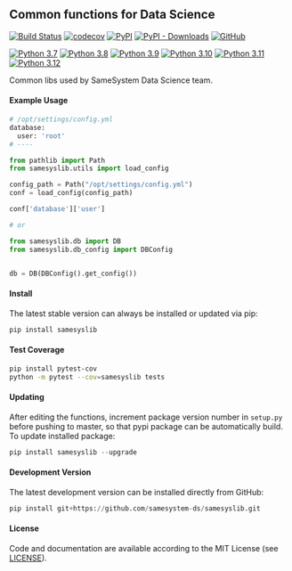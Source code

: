 ## Common functions for Data Science

[![Build Status](https://app.travis-ci.com/samesystem-ds/samesyslib.svg?branch=master)](https://app.travis-ci.com/github/samesystem-ds/samesyslib)
[![codecov](https://codecov.io/gh/samesystem-ds/samesyslib/branch/master/graph/badge.svg?token=W6fJRyzkU2)](https://codecov.io/gh/samesystem-ds/samesyslib)
[![PyPI](https://img.shields.io/pypi/v/samesyslib)](https://pypi.org/project/samesyslib/)
[![PyPI - Downloads](https://img.shields.io/pypi/dm/samesyslib)](https://pypi.org/project/samesyslib/)
[![GitHub](https://img.shields.io/github/license/samesystem-ds/samesyslib)](https://github.com/samesystem-ds/samesyslib/blob/master/LICENSE)

[![Python 3.7](https://img.shields.io/badge/python-3.7-blue.svg)](https://www.python.org/downloads/release/python-370/)
[![Python 3.8](https://img.shields.io/badge/python-3.8-blue.svg)](https://www.python.org/downloads/release/python-380/)
[![Python 3.9](https://img.shields.io/badge/python-3.9-blue.svg)](https://www.python.org/downloads/release/python-390/)
[![Python 3.10](https://img.shields.io/badge/python-3.10-blue.svg)](https://www.python.org/downloads/release/python-3100/)
[![Python 3.11](https://img.shields.io/badge/python-3.11-blue.svg)](https://www.python.org/downloads/release/python-3110/)
[![Python 3.12](https://img.shields.io/badge/python-3.12-blue.svg)](https://www.python.org/downloads/release/python-3120/)

Common libs used by SameSystem Data Science team.

#### Example Usage

```python
# /opt/settings/config.yml
database:
  user: 'root'
# ----

from pathlib import Path
from samesyslib.utils import load_config

config_path = Path("/opt/settings/config.yml")
conf = load_config(config_path)

conf['database']['user']

# or

from samesyslib.db import DB
from samesyslib.db_config import DBConfig


db = DB(DBConfig().get_config())
```

#### Install

The latest stable version can always be installed or updated via pip:

```python
pip install samesyslib
```

#### Test Coverage

```bash
pip install pytest-cov
python -m pytest --cov=samesyslib tests
```

#### Updating

After editing the functions, increment package version number in `setup.py` before pushing to master, so that pypi package can be automatically build. To update installed package:

```python
pip install samesyslib --upgrade
```

#### Development Version

The latest development version can be installed directly from GitHub:

```python
pip install git+https://github.com/samesystem-ds/samesyslib.git
```

#### License

Code and documentation are available according to the MIT License
(see [LICENSE](https://github.com/samesystem-ds/samesyslib/blob/master/LICENSE)).
